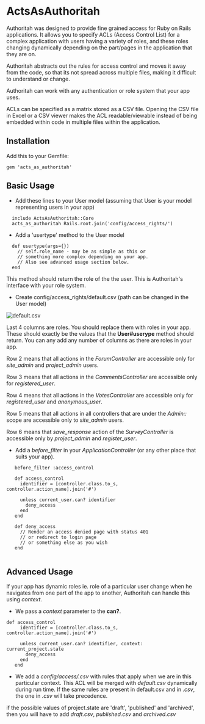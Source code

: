 ActsAsAuthoritah
================

Authoritah was designed to provide fine grained access for Ruby on Rails applications. It allows you to specify ACLs (Access Control List) for a complex application with users having a variety of roles, and these roles changing dynamically depending on the part/pages in the application that they are on.

Authoritah abstracts out the rules for access control and moves it away from the code, so that its not spread across multiple files, making it difficult to understand or change.

Authoritah can work with any authentication or role system that your app uses.

ACLs can be specified as a matrix stored as a CSV file. Opening the CSV file in Excel or a CSV viewer makes the ACL readable/viewable instead of being embedded within code in multiple files within the application.

Installation
------------

Add this to your Gemfile:

```gem 'acts_as_authoritah'```

Basic Usage
-----------

* Add these lines to your User model (assuming that User is your model representing users in your app)

```
  include ActsAsAuthoritah::Core
  acts_as_authoritah Rails.root.join('config/access_rights/')
```

* Add a 'usertype' method to the User model

```
  def usertype(args={})
    // self.role_name - may be as simple as this or
    // something more complex depending on your app.
    // Also see advanced usage section below.
  end
```

This method should return the role of the the user. This is Authoritah's interface with your role system.

* Create config/access_rights/default.csv (path can be changed in the User model)

![default.csv](https://photos-4.dropbox.com/t/2/AACrz2ZBvZ3IW-jkCCnZTFgZsb2rJJ7uLdF6jKz4B-448w/12/16078516/png/32x32/1/1438621200/0/2/Screenshot%202015-08-03%2020.45.55.png/CLSt1QcgASACIAMgBCAFIAYgBygBKAIoBw/xu44g4ZZUOlR81T6LJ4Ccaio-_LyAw3lDDlGOLMpRhI?size_mode=5)

Last 4 columns are roles. You should replace them with roles in your app. These should exactly be the values that the **User#userype** method should return. You can any add any number of columns as there are roles in your app.

Row 2 means that all actions in the _ForumController_ are accessible only for _site_admin_ and _project_admin_ users.

Row 3 means that all actions in the _CommentsController_ are accessible only for _registered_user_.

Row 4 means that all actions in the _VotesController_ are accessible only for _registered_user_ and _anonymous_user_.

Row 5 means that all actions in all controllers that are under the _Admin::_ scope are accessible only to _site_admin_ users.

Row 6 means that *save_response* action of the *SurveyController* is accessible only by *project_admin* and *register_user*. 

* Add a *before_filter* in your *ApplicationController* (or any other place that suits your app).

```
   before_filter :access_control
   
   def access_control
     identifier = [controller.class.to_s, controller.action_name].join('#')
     
     unless current_user.can? identifier
       deny_access
     end
   end
   
   def deny_access
     // Render an access denied page with status 401
     // or redirect to login page
     // or something else as you wish
   end
   
```

Advanced Usage
--------------

If your app has dynamic roles ie. role of a particular user change when he navigates from one part of the app to another, Authoritah can handle this using *context*.

- We pass a *context* parameter to the **can?**. 

```
def access_control
     identifier = [controller.class.to_s, controller.action_name].join('#')
     
     unless current_user.can? identifier, context: current_project.state
       deny_access
     end
   end
```

- We add a *config/access/<context>.csv* with rules that apply when we are in this particular context. This ACL will be merged with *default.csv* dynamically during run time. If the same rules are present in default.csv and in *<context>.csv*, the one in *<context>.csv* will take precedence.

if the possible values of project.state are 'draft', 'published' and 'archived', then you will have to add *draft.csv*, *published.csv* and *archived.csv*
